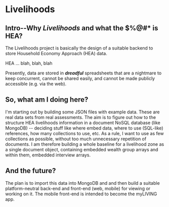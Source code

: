 # Livelihoods

## Intro--Why _Livelihoods_ and what the $%@#* is HEA?

The Livelihoods project is basically the design of a suitable backend to store Household Economy Approach (HEA) data.

HEA ... blah, blah, blah

Presently, data are stored in **_dreadful_** spreadsheets that are a nightmare to keep concurrent, cannot be shared easily, and cannot be made publicly accessible (e.g. via the web).

## So, what am I doing here?

I'm starting out by building some JSON files with example data. These are real data sets from real assessments. The aim is to figure out how to the structure HEA livelihoods information in a document NoSQL database (like MongoDB) -- deciding stuff like where embed data, where to use (SQL-like) references, how many collections to use, etc. As a rule, I want to use as few collections as possible, without too much unnecessary repetition of documents. I am therefore building a whole baseline for a livelihood zone as a single document object, containing embedded wealth group arrays and within them, embedded interview arrays.

## And the future?

The plan is to import this data into MongoDB and and then build a suitable platform-neutral back-end and front-end (web, mobile) for viewing or working on it. The mobile front-end is intended to become the myLIVING app.
